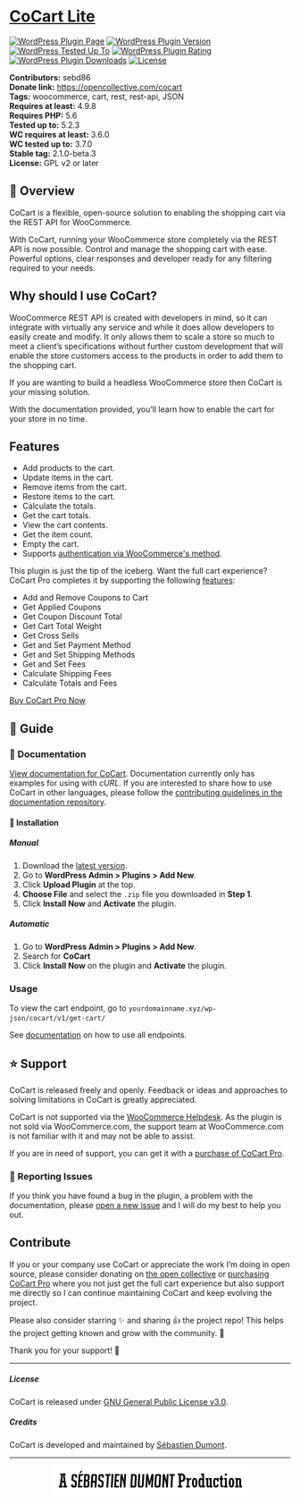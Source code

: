 # [CoCart Lite](https://wordpress.org/plugins/cart-rest-api-for-woocommerce/)

[![WordPress Plugin Page](https://img.shields.io/badge/WordPress-%E2%86%92-lightgrey.svg?style=flat-square)](https://wordpress.org/plugins/cart-rest-api-for-woocommerce/)
[![WordPress Plugin Version](https://img.shields.io/wordpress/plugin/v/cart-rest-api-for-woocommerce.svg?style=flat)](https://wordpress.org/plugins/cart-rest-api-for-woocommerce/)
[![WordPress Tested Up To](https://img.shields.io/wordpress/v/cart-rest-api-for-woocommerce.svg?style=flat)](https://wordpress.org/plugins/cart-rest-api-for-woocommerce/)
[![WordPress Plugin Rating](https://img.shields.io/wordpress/plugin/r/cart-rest-api-for-woocommerce.svg)](https://wordpress.org/plugins/cart-rest-api-for-woocommerce/#reviews)
[![WordPress Plugin Downloads](https://img.shields.io/wordpress/plugin/dt/cart-rest-api-for-woocommerce.svg)](https://wordpress.org/plugins/cart-rest-api-for-woocommerce/)
[![License](https://img.shields.io/badge/license-GPL--3.0%2B-red.svg)](https://github.com/co-cart/co-cart/blob/master/LICENSE.md)

**Contributors:** sebd86  
**Donate link:** https://opencollective.com/cocart  
**Tags:** woocommerce, cart, rest, rest-api, JSON  
**Requires at least:** 4.9.8  
**Requires PHP:** 5.6  
**Tested up to:** 5.2.3  
**WC requires at least:** 3.6.0  
**WC tested up to:** 3.7.0  
**Stable tag:** 2.1.0-beta.3  
**License:** GPL v2 or later  

## 🔔 Overview

CoCart is a flexible, open-source solution to enabling the shopping cart via the REST API for WooCommerce.

With CoCart, running your WooCommerce store completely via the REST API is now possible. Control and manage the shopping cart with ease. Powerful options, clear responses and developer ready for any filtering required to your needs.

## Why should I use CoCart?

WooCommerce REST API is created with developers in mind, so it can integrate with virtually any service and while it does allow developers to easily create and modify. It only allows them to scale a store so much to meet a client’s specifications without further custom development that will enable the store customers access to the products in order to add them to the shopping cart.

If you are wanting to build a headless WooCommerce store then CoCart is your missing solution.

With the documentation provided, you’ll learn how to enable the cart for your store in no time.

## Features

* Add products to the cart.
* Update items in the cart.
* Remove items from the cart.
* Restore items to the cart.
* Calculate the totals.
* Get the cart totals.
* View the cart contents.
* Get the item count.
* Empty the cart.
* Supports [authentication via WooCommerce's method](https://cocart.xyz/authenticating-with-woocommerce-heres-how-you-can-do-it/).

This plugin is just the tip of the iceberg. Want the full cart experience? CoCart Pro completes it by supporting the following [features](https://cocart.xyz/features/?utm_medium=github.com&utm_source=github&utm_campaign=readme&utm_content=cocart):

* Add and Remove Coupons to Cart
* Get Applied Coupons
* Get Coupon Discount Total
* Get Cart Total Weight
* Get Cross Sells
* Get and Set Payment Method
* Get and Set Shipping Methods
* Get and Set Fees
* Calculate Shipping Fees
* Calculate Totals and Fees

[Buy CoCart Pro Now](https://cocart.xyz/pricing/?utm_medium=github.com&utm_source=github&utm_campaign=readme&utm_content=cocart)

## 📘 Guide

### 📖 Documentation

[View documentation for CoCart](https://docs.cocart.xyz/). Documentation currently only has examples for using with _cURL_. If you are interested to share how to use CoCart in other languages, please follow the [contributing guidelines in the documentation repository](https://github.com/co-cart/co-cart-docs/blob/master/CONTRIBUTING.md).

#### 💽 Installation

##### Manual

1. Download the [latest version](https://wordpress.org/plugins/cart-rest-api-for-woocommerce/).
2. Go to **WordPress Admin > Plugins > Add New**.
3. Click **Upload Plugin** at the top.
4. **Choose File** and select the `.zip` file you downloaded in **Step 1**.
5. Click **Install Now** and **Activate** the plugin.

##### Automatic

1. Go to **WordPress Admin > Plugins > Add New**.
2. Search for **CoCart**
3. Click **Install Now** on the plugin and **Activate** the plugin.

### Usage

To view the cart endpoint, go to `yourdomainname.xyz/wp-json/cocart/v1/get-cart/`

See [documentation](#-documentation) on how to use all endpoints.

## ⭐ Support

CoCart is released freely and openly. Feedback or ideas and approaches to solving limitations in CoCart is greatly appreciated.

CoCart is not supported via the [WooCommerce Helpdesk](https://woocommerce.com/). As the plugin is not sold via WooCommerce.com, the support team at WooCommerce.com is not familiar with it and may not be able to assist.

If you are in need of support, you can get it with a [purchase of CoCart Pro](https://cocart.xyz/pricing/?utm_medium=github.com&utm_source=github&utm_campaign=readme&utm_content=cocart).

### 📝 Reporting Issues

If you think you have found a bug in the plugin, a problem with the documentation, please [open a new issue](https://github.com/co-cart/co-cart/issues/new) and I will do my best to help you out.

## Contribute

If you or your company use CoCart or appreciate the work I’m doing in open source, please consider donating on [the open collective](https://opencollective.com/cocart) or [purchasing CoCart Pro](https://cocart.xyz/pricing/?utm_medium=github.com&utm_source=github&utm_campaign=readme&utm_content=cocart) where you not just get the full cart experience but also support me directly so I can continue maintaining CoCart and keep evolving the project.

Please also consider starring ✨ and sharing 👍 the project repo! This helps the project getting known and grow with the community. 🙏

Thank you for your support! 🙌

---

##### License

CoCart is released under [GNU General Public License v3.0](http://www.gnu.org/licenses/gpl-3.0.html).

##### Credits

CoCart is developed and maintained by [Sébastien Dumont](https://github.com/seb86).

---

<p align="center">
    <img src="https://raw.githubusercontent.com/seb86/my-open-source-readme-template/master/a-sebastien-dumont-production.png" width="353">
</p>
